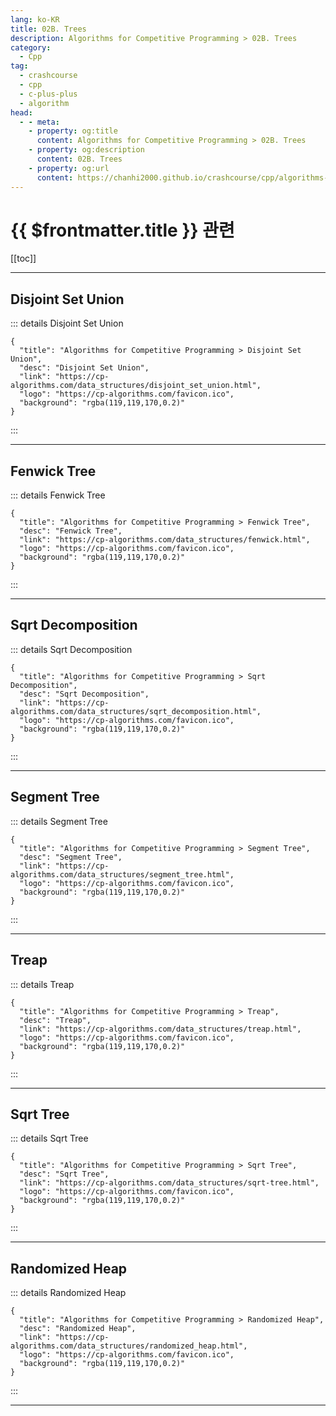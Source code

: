 ```yaml
---
lang: ko-KR
title: 02B. Trees
description: Algorithms for Competitive Programming > 02B. Trees
category:
  - Cpp
tag: 
  - crashcourse
  - cpp
  - c-plus-plus
  - algorithm
head:
  - - meta:
    - property: og:title
      content: Algorithms for Competitive Programming > 02B. Trees
    - property: og:description
      content: 02B. Trees
    - property: og:url
      content: https://chanhi2000.github.io/crashcourse/cpp/algorithms-for-competitive-programming/02-data-structures/02B.html
---
```


# {{ $frontmatter.title }} 관련

[[toc]]

---

## Disjoint Set Union

::: details Disjoint Set Union

```component VPCard
{
  "title": "Algorithms for Competitive Programming > Disjoint Set Union",
  "desc": "Disjoint Set Union",
  "link": "https://cp-algorithms.com/data_structures/disjoint_set_union.html",
  "logo": "https://cp-algorithms.com/favicon.ico",
  "background": "rgba(119,119,170,0.2)"
}
```

:::

---

## Fenwick Tree

::: details Fenwick Tree

```component VPCard
{
  "title": "Algorithms for Competitive Programming > Fenwick Tree",
  "desc": "Fenwick Tree",
  "link": "https://cp-algorithms.com/data_structures/fenwick.html",
  "logo": "https://cp-algorithms.com/favicon.ico",
  "background": "rgba(119,119,170,0.2)"
}
```

:::

---

## Sqrt Decomposition

::: details Sqrt Decomposition

```component VPCard
{
  "title": "Algorithms for Competitive Programming > Sqrt Decomposition",
  "desc": "Sqrt Decomposition",
  "link": "https://cp-algorithms.com/data_structures/sqrt_decomposition.html",
  "logo": "https://cp-algorithms.com/favicon.ico",
  "background": "rgba(119,119,170,0.2)"
}
```

:::

---

## Segment Tree

::: details Segment Tree

```component VPCard
{
  "title": "Algorithms for Competitive Programming > Segment Tree",
  "desc": "Segment Tree",
  "link": "https://cp-algorithms.com/data_structures/segment_tree.html",
  "logo": "https://cp-algorithms.com/favicon.ico",
  "background": "rgba(119,119,170,0.2)"
}
```

:::

---

## Treap

::: details Treap

```component VPCard
{
  "title": "Algorithms for Competitive Programming > Treap",
  "desc": "Treap",
  "link": "https://cp-algorithms.com/data_structures/treap.html",
  "logo": "https://cp-algorithms.com/favicon.ico",
  "background": "rgba(119,119,170,0.2)"
}
```

:::

---

## Sqrt Tree

::: details Sqrt Tree

```component VPCard
{
  "title": "Algorithms for Competitive Programming > Sqrt Tree",
  "desc": "Sqrt Tree",
  "link": "https://cp-algorithms.com/data_structures/sqrt-tree.html",
  "logo": "https://cp-algorithms.com/favicon.ico",
  "background": "rgba(119,119,170,0.2)"
}
```

:::

---

## Randomized Heap

::: details Randomized Heap

```component VPCard
{
  "title": "Algorithms for Competitive Programming > Randomized Heap",
  "desc": "Randomized Heap",
  "link": "https://cp-algorithms.com/data_structures/randomized_heap.html",
  "logo": "https://cp-algorithms.com/favicon.ico",
  "background": "rgba(119,119,170,0.2)"
}
```

:::

---
